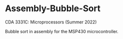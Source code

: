 # Assembly-Bubble-Sort
CDA 3331C: Microprocessors (Summer 2022)

Bubble sort in assembly for the MSP430 microcontroller.
